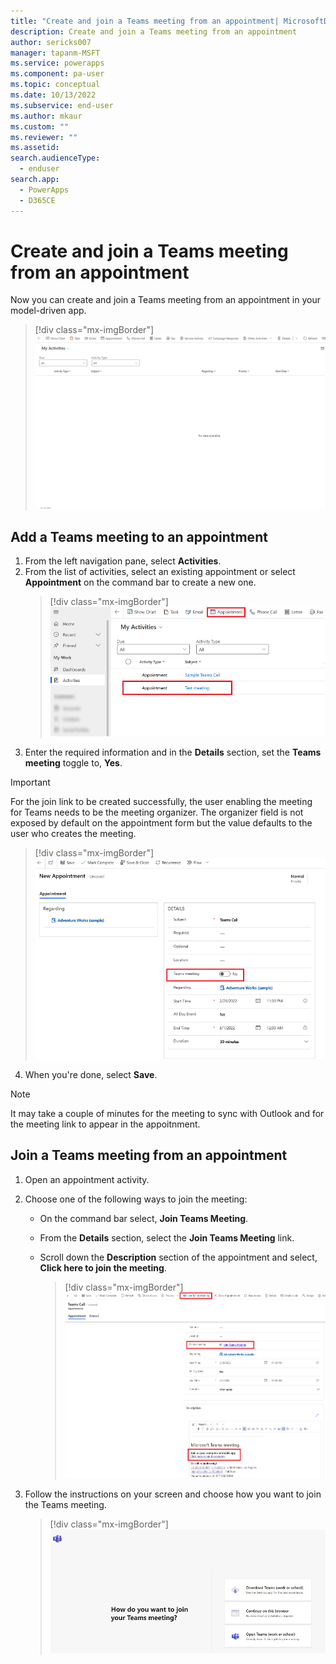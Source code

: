 ```yaml
---
title: "Create and join a Teams meeting from an appointment| MicrosoftDocs"
description: Create and join a Teams meeting from an appointment
author: sericks007
manager: tapanm-MSFT
ms.service: powerapps
ms.component: pa-user
ms.topic: conceptual
ms.date: 10/13/2022
ms.subservice: end-user
ms.author: mkaur
ms.custom: ""
ms.reviewer: ""
ms.assetid: 
search.audienceType: 
  - enduser
search.app: 
  - PowerApps
  - D365CE
---
```

# Create and join a Teams meeting from an appointment 

Now you can create and join a Teams meeting from an appointment in your model-driven app.


> [!div class="mx-imgBorder"] 
> ![The diagram shows how to add a Teams meeting to an appointment and then join the meeting.](media/teams-meeting-in-appt.gif)


## Add a Teams meeting to an appointment 

1. From the left navigation pane, select **Activities**.
2. From the list of activities, select an existing appointment or select **Appointment** on the command bar to create a new one.
   > [!div class="mx-imgBorder"] 
   > ![Open or create a new appointment.](media/teams-meeting-appt.png)   
3. Enter the required information and in the **Details** section, set the **Teams meeting** toggle to, **Yes**.
> [!IMPORTANT]
> For the join link to be created successfully, the user enabling the meeting for Teams needs to be the meeting organizer. The organizer field is not exposed by default on the appointment form but the value defaults to the user who creates the meeting.

   > [!div class="mx-imgBorder"] 
   > ![Add a Teams meeting to an appointment.](media/teams-meeting-appt-1.png)  
4. When you're done, select **Save**.
> [!NOTE]
> It may take a couple of minutes for the meeting to sync with Outlook and for the meeting link to appear in the appoitnment.

## Join a Teams meeting from an appointment

1. Open an appointment activity. 
2. Choose one of the following ways to join the meeting:
     - On the command bar select, **Join Teams Meeting**.
     - From the **Details** section, select the **Join Teams Meeting** link. 
     - Scroll down the **Description** section of the appointment and select, **Click here to join the meeting**.
     
       > [!div class="mx-imgBorder"] 
       > ![Join a Teams meeting from an appointment.](media/teams-meeting-appt-2.png)  

3. Follow the instructions on your screen and choose how you want to join the Teams meeting. 
   > [!div class="mx-imgBorder"] 
   > ![Choose how you want to join the Teams meeting.](media/teams-meeting-appt-3.png)  

